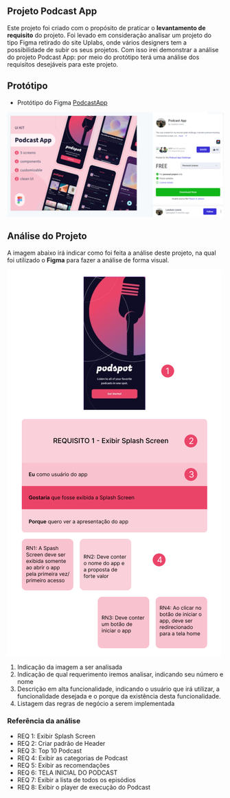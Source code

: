 ## Projeto Podcast App

Este projeto foi criado com o propósito de praticar o **levantamento de requisito** do projeto. Foi levado em consideração analisar um projeto do tipo Figma retirado do site Uplabs, onde vários designers tem a possibilidade de subir os seus projetos. Com isso irei demonstrar a análise do projeto Podcast App: por meio do protótipo terá uma análise dos requisitos desejáveis para este projeto.

## Protótipo

- Protótipo do Figma [PodcastApp](https://www.figma.com/design/ECIzSfAWHcPJSi3HxkKdUr/PodcastAppChallenge?m=auto&t=WBSxPDFw8EJ0oCFy-1)

![Referência Protótipo](./img/uplabs.png)

## Análise do Projeto

A imagem abaixo irá indicar como foi feita a análise deste projeto, na qual foi utilizado o **Figma** para fazer a análise de forma visual.

![Referência da análise](./img/requisito1.png)

1. Indicação da imagem a ser analisada
2. Indicação de qual requerimento iremos analisar, indicando seu número e nome
3. Descrição em alta funcionalidade, indicando o usuário que irá utilizar, a funcionalidade desejada e o porque da existência desta funcionalidade.
4. Listagem das regras de negócio a serem implementada

### Referência da análise

- REQ 1: Exibir Splash Screen
- REQ 2: Criar padrão de Header
- REQ 3: Top 10 Podcast
- REQ 4: Exibir as categorias de Podcast
- REQ 5: Exibir as recomendações
- REQ 6: TELA INICIAL DO PODCAST
- REQ 7: Exibir a lista de todos os episódios
- REQ 8: Exibir o player de execução do Podcast

